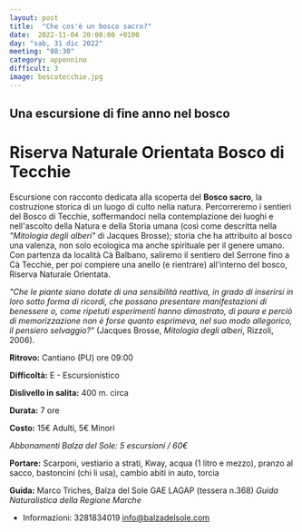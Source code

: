 ```yaml
---
layout: post
title:  "Che cos'è un bosco sacro?"
date:  2022-11-04 20:00:00 +0100
day: "sab, 31 dic 2022"
meeting: "08:30"
category: appennino 
difficult: 3
image: boscotecchie.jpg
---
```


## Una escursione di fine anno nel bosco
# Riserva Naturale Orientata Bosco di Tecchie

Escursione con racconto dedicata alla scoperta del **Bosco sacro**, la costruzione storica di un luogo di culto nella natura. Percorreremo i sentieri del Bosco di Tecchie, soffermandoci nella contemplazione dei luoghi e nell'ascolto della Natura e della Storia umana (così come descritta nella *"Mitologia degli alberi"* di Jacques Brosse); storia che ha attribuito al bosco una valenza, non solo ecologica ma anche spirituale per il genere umano.
Con partenza da località Cà Balbano, saliremo il sentiero del Serrone fino a Cà Tecchie, per poi compiere una anello (e rientrare) all'interno del bosco, Riserva Naturale Orientata.

*"Che le piante siano dotate di una sensibilità reattiva, in grado di inserirsi in loro sotto forma di ricordi, che possano presentare manifestazioni di benessere o, come ripetuti esperimenti hanno dimostrato, di paura e perciò di memorizzazione non è forse quanto esprimeva, nel suo modo allegorico, il pensiero selvaggio?"*
(Jacques Brosse, *Mitologia degli alberi*, Rizzoli, 2006).

**Ritrovo:** Cantiano (PU) ore 09:00

**Difficoltà:** E - Escursionistico

**Dislivello in salita:** 400 m. circa

**Durata:** 7 ore

**Costo:** 15€ Adulti, 5€ Minori

*Abbonamenti Balza del Sole: 5 escursioni / 60€*

**Portare:** Scarponi, vestiario a strati, Kway, acqua (1 litro e mezzo), pranzo al sacco, bastoncini (chi li usa), cambio abiti in auto, torcia

**Guida:** Marco Triches, Balza del Sole GAE LAGAP (tessera n.368)
*Guida Naturalistica della Regione Marche*
+ Informazioni: 3281834019    info@balzadelsole.com
